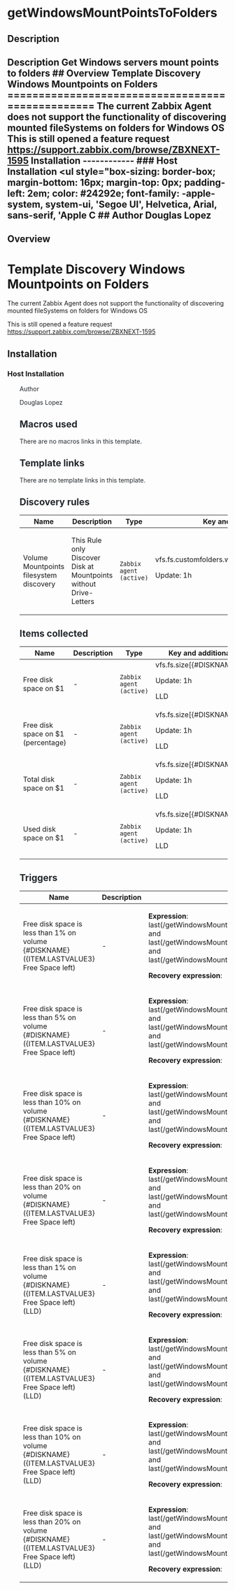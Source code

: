 # getWindowsMountPointsToFolders

## Description

## Description Get Windows servers mount points to folders ## Overview Template Discovery Windows Mountpoints on Folders ================================================= The current Zabbix Agent does not support the functionality of discovering mounted fileSystems on folders for Windows OS This is still opened a feature request <https://support.zabbix.com/browse/ZBXNEXT-1595> Installation ------------ ### Host Installation <ul style="box-sizing: border-box; margin-bottom: 16px; margin-top: 0px; padding-left: 2em; color: #24292e; font-family: -apple-system, system-ui, 'Segoe UI', Helvetica, Arial, sans-serif, 'Apple C ## Author Douglas Lopez 

## Overview


Template Discovery Windows Mountpoints on Folders
=================================================


The current Zabbix Agent does not support the functionality of discovering mounted fileSystems on folders for Windows OS


This is still opened a feature request <https://support.zabbix.com/browse/ZBXNEXT-1595>


Installation
------------


### Host Installation


<ul style="box-sizing: border-box; margin-bottom: 16px; margin-top: 0px; padding-left: 2em; color: #24292e; font-family: -apple-system, system-ui, 'Segoe UI', Helvetica, Arial, sans-serif, 'Apple C

## Author

Douglas Lopez

## Macros used

There are no macros links in this template.

## Template links

There are no template links in this template.

## Discovery rules

|Name|Description|Type|Key and additional info|
|----|-----------|----|----|
|Volume Mountpoints filesystem discovery|<p>This Rule only Discover Disk at Mountpoints without Drive-Letters</p>|`Zabbix agent (active)`|vfs.fs.customfolders.windowsmountpoints.discovery<p>Update: 1h</p>|
## Items collected

|Name|Description|Type|Key and additional info|
|----|-----------|----|----|
|Free disk space on $1|<p>-</p>|`Zabbix agent (active)`|vfs.fs.size[{#DISKNAME},free]<p>Update: 1h</p><p>LLD</p>|
|Free disk space on $1 (percentage)|<p>-</p>|`Zabbix agent (active)`|vfs.fs.size[{#DISKNAME},pfree]<p>Update: 1h</p><p>LLD</p>|
|Total disk space on $1|<p>-</p>|`Zabbix agent (active)`|vfs.fs.size[{#DISKNAME},total]<p>Update: 1h</p><p>LLD</p>|
|Used disk space on $1|<p>-</p>|`Zabbix agent (active)`|vfs.fs.size[{#DISKNAME},used]<p>Update: 1h</p><p>LLD</p>|
## Triggers

|Name|Description|Expression|Priority|
|----|-----------|----------|--------|
|Free disk space is less than 1% on volume {#DISKNAME} ({ITEM.LASTVALUE3} Free Space left)|<p>-</p>|<p>**Expression**: last(/getWindowsMountPointsToFolders/vfs.fs.size[{#DISKNAME},pfree])<1 and last(/getWindowsMountPointsToFolders/vfs.fs.size[{#DISKNAME},pfree])>10 and last(/getWindowsMountPointsToFolders/vfs.fs.size[{#DISKNAME},free])>1</p><p>**Recovery expression**: </p>|disaster|
|Free disk space is less than 5% on volume {#DISKNAME} ({ITEM.LASTVALUE3} Free Space left)|<p>-</p>|<p>**Expression**: last(/getWindowsMountPointsToFolders/vfs.fs.size[{#DISKNAME},pfree])<5 and last(/getWindowsMountPointsToFolders/vfs.fs.size[{#DISKNAME},pfree])>10 and last(/getWindowsMountPointsToFolders/vfs.fs.size[{#DISKNAME},free])>1</p><p>**Recovery expression**: </p>|high|
|Free disk space is less than 10% on volume {#DISKNAME} ({ITEM.LASTVALUE3} Free Space left)|<p>-</p>|<p>**Expression**: last(/getWindowsMountPointsToFolders/vfs.fs.size[{#DISKNAME},pfree])<10 and last(/getWindowsMountPointsToFolders/vfs.fs.size[{#DISKNAME},pfree])>10 and last(/getWindowsMountPointsToFolders/vfs.fs.size[{#DISKNAME},free])>1</p><p>**Recovery expression**: </p>|warning|
|Free disk space is less than 20% on volume {#DISKNAME} ({ITEM.LASTVALUE3} Free Space left)|<p>-</p>|<p>**Expression**: last(/getWindowsMountPointsToFolders/vfs.fs.size[{#DISKNAME},pfree])<20 and last(/getWindowsMountPointsToFolders/vfs.fs.size[{#DISKNAME},pfree])>10 and last(/getWindowsMountPointsToFolders/vfs.fs.size[{#DISKNAME},free])>1</p><p>**Recovery expression**: </p>|information|
|Free disk space is less than 1% on volume {#DISKNAME} ({ITEM.LASTVALUE3} Free Space left) (LLD)|<p>-</p>|<p>**Expression**: last(/getWindowsMountPointsToFolders/vfs.fs.size[{#DISKNAME},pfree])<1 and last(/getWindowsMountPointsToFolders/vfs.fs.size[{#DISKNAME},pfree])>10 and last(/getWindowsMountPointsToFolders/vfs.fs.size[{#DISKNAME},free])>1</p><p>**Recovery expression**: </p>|disaster|
|Free disk space is less than 5% on volume {#DISKNAME} ({ITEM.LASTVALUE3} Free Space left) (LLD)|<p>-</p>|<p>**Expression**: last(/getWindowsMountPointsToFolders/vfs.fs.size[{#DISKNAME},pfree])<5 and last(/getWindowsMountPointsToFolders/vfs.fs.size[{#DISKNAME},pfree])>10 and last(/getWindowsMountPointsToFolders/vfs.fs.size[{#DISKNAME},free])>1</p><p>**Recovery expression**: </p>|high|
|Free disk space is less than 10% on volume {#DISKNAME} ({ITEM.LASTVALUE3} Free Space left) (LLD)|<p>-</p>|<p>**Expression**: last(/getWindowsMountPointsToFolders/vfs.fs.size[{#DISKNAME},pfree])<10 and last(/getWindowsMountPointsToFolders/vfs.fs.size[{#DISKNAME},pfree])>10 and last(/getWindowsMountPointsToFolders/vfs.fs.size[{#DISKNAME},free])>1</p><p>**Recovery expression**: </p>|warning|
|Free disk space is less than 20% on volume {#DISKNAME} ({ITEM.LASTVALUE3} Free Space left) (LLD)|<p>-</p>|<p>**Expression**: last(/getWindowsMountPointsToFolders/vfs.fs.size[{#DISKNAME},pfree])<20 and last(/getWindowsMountPointsToFolders/vfs.fs.size[{#DISKNAME},pfree])>10 and last(/getWindowsMountPointsToFolders/vfs.fs.size[{#DISKNAME},free])>1</p><p>**Recovery expression**: </p>|information|
